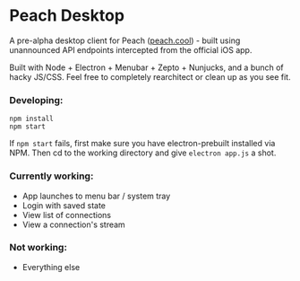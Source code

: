 # Peach Desktop

A pre-alpha desktop client for Peach ([peach.cool](http://peach.cool/)) - built using unannounced API endpoints intercepted from the official iOS app.

Built with Node + Electron + Menubar + Zepto + Nunjucks, and a bunch of hacky JS/CSS. Feel free to completely rearchitect or clean up as you see fit. 

### Developing:

```
npm install
npm start
```

If `npm start` fails, first make sure you have electron-prebuilt installed via NPM. Then cd to the working directory and give `electron app.js` a shot.

### Currently working:

- App launches to menu bar / system tray
- Login with saved state
- View list of connections
- View a connection's stream

### Not working:

- Everything else

